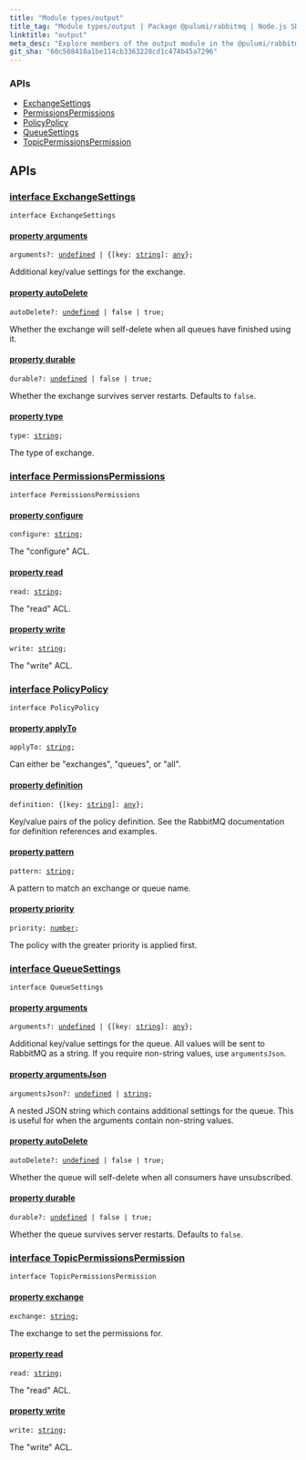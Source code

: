 ```yaml
---
title: "Module types/output"
title_tag: "Module types/output | Package @pulumi/rabbitmq | Node.js SDK"
linktitle: "output"
meta_desc: "Explore members of the output module in the @pulumi/rabbitmq package."
git_sha: "60c508410a1be114cb3363228cd1c474b45a7296"
---
```


<!-- WARNING: this page was generated by a tool. Do not edit it by hand. -->
<!-- To change it, please see https://github.com/pulumi/docs/tree/master/tools/tscdocgen. -->






<h3>APIs</h3>
<ul class="api">
    <li><a href="#ExchangeSettings"><span class="symbol api"></span>ExchangeSettings</a></li>
    <li><a href="#PermissionsPermissions"><span class="symbol api"></span>PermissionsPermissions</a></li>
    <li><a href="#PolicyPolicy"><span class="symbol api"></span>PolicyPolicy</a></li>
    <li><a href="#QueueSettings"><span class="symbol api"></span>QueueSettings</a></li>
    <li><a href="#TopicPermissionsPermission"><span class="symbol api"></span>TopicPermissionsPermission</a></li>
</ul>




<h2 id="apis">APIs</h2>
<h3 class="pdoc-module-header" id="ExchangeSettings" data-link-title="ExchangeSettings">
    <a href="https://github.com/pulumi/pulumi-rabbitmq/blob/60c508410a1be114cb3363228cd1c474b45a7296/sdk/nodejs/types/output.ts#L7">
        interface <strong>ExchangeSettings</strong>
    </a>
</h3>

<pre class="highlight"><code><span class='kr'>interface</span> <span class='nx'>ExchangeSettings</span></code></pre>
<h4 class="pdoc-member-header" id="ExchangeSettings-arguments">
<a class="pdoc-child-name" href="https://github.com/pulumi/pulumi-rabbitmq/blob/60c508410a1be114cb3363228cd1c474b45a7296/sdk/nodejs/types/output.ts#L11">property <b>arguments</b></a>
</h4>

<pre class="highlight"><code><span class='kd'></span>arguments?: <span class='kd'><a href='https://developer.mozilla.org/en-US/docs/Web/JavaScript/Reference/Global_Objects/undefined'>undefined</a></span> | {[key: <span class='kd'><a href='https://developer.mozilla.org/en-US/docs/Web/JavaScript/Reference/Global_Objects/String'>string</a></span>]: <span class='kd'><a href='https://www.typescriptlang.org/docs/handbook/basic-types.html#any'>any</a></span>};</code></pre>

Additional key/value settings for the exchange.

<h4 class="pdoc-member-header" id="ExchangeSettings-autoDelete">
<a class="pdoc-child-name" href="https://github.com/pulumi/pulumi-rabbitmq/blob/60c508410a1be114cb3363228cd1c474b45a7296/sdk/nodejs/types/output.ts#L16">property <b>autoDelete</b></a>
</h4>

<pre class="highlight"><code><span class='kd'></span>autoDelete?: <span class='kd'><a href='https://developer.mozilla.org/en-US/docs/Web/JavaScript/Reference/Global_Objects/undefined'>undefined</a></span> | <span class='kd'>false</span> | <span class='kd'>true</span>;</code></pre>

Whether the exchange will self-delete when all
queues have finished using it.

<h4 class="pdoc-member-header" id="ExchangeSettings-durable">
<a class="pdoc-child-name" href="https://github.com/pulumi/pulumi-rabbitmq/blob/60c508410a1be114cb3363228cd1c474b45a7296/sdk/nodejs/types/output.ts#L21">property <b>durable</b></a>
</h4>

<pre class="highlight"><code><span class='kd'></span>durable?: <span class='kd'><a href='https://developer.mozilla.org/en-US/docs/Web/JavaScript/Reference/Global_Objects/undefined'>undefined</a></span> | <span class='kd'>false</span> | <span class='kd'>true</span>;</code></pre>

Whether the exchange survives server restarts.
Defaults to `false`.

<h4 class="pdoc-member-header" id="ExchangeSettings-type">
<a class="pdoc-child-name" href="https://github.com/pulumi/pulumi-rabbitmq/blob/60c508410a1be114cb3363228cd1c474b45a7296/sdk/nodejs/types/output.ts#L25">property <b>type</b></a>
</h4>

<pre class="highlight"><code><span class='kd'></span>type: <span class='kd'><a href='https://developer.mozilla.org/en-US/docs/Web/JavaScript/Reference/Global_Objects/String'>string</a></span>;</code></pre>

The type of exchange.

<h3 class="pdoc-module-header" id="PermissionsPermissions" data-link-title="PermissionsPermissions">
    <a href="https://github.com/pulumi/pulumi-rabbitmq/blob/60c508410a1be114cb3363228cd1c474b45a7296/sdk/nodejs/types/output.ts#L28">
        interface <strong>PermissionsPermissions</strong>
    </a>
</h3>

<pre class="highlight"><code><span class='kr'>interface</span> <span class='nx'>PermissionsPermissions</span></code></pre>
<h4 class="pdoc-member-header" id="PermissionsPermissions-configure">
<a class="pdoc-child-name" href="https://github.com/pulumi/pulumi-rabbitmq/blob/60c508410a1be114cb3363228cd1c474b45a7296/sdk/nodejs/types/output.ts#L32">property <b>configure</b></a>
</h4>

<pre class="highlight"><code><span class='kd'></span>configure: <span class='kd'><a href='https://developer.mozilla.org/en-US/docs/Web/JavaScript/Reference/Global_Objects/String'>string</a></span>;</code></pre>

The "configure" ACL.

<h4 class="pdoc-member-header" id="PermissionsPermissions-read">
<a class="pdoc-child-name" href="https://github.com/pulumi/pulumi-rabbitmq/blob/60c508410a1be114cb3363228cd1c474b45a7296/sdk/nodejs/types/output.ts#L36">property <b>read</b></a>
</h4>

<pre class="highlight"><code><span class='kd'></span>read: <span class='kd'><a href='https://developer.mozilla.org/en-US/docs/Web/JavaScript/Reference/Global_Objects/String'>string</a></span>;</code></pre>

The "read" ACL.

<h4 class="pdoc-member-header" id="PermissionsPermissions-write">
<a class="pdoc-child-name" href="https://github.com/pulumi/pulumi-rabbitmq/blob/60c508410a1be114cb3363228cd1c474b45a7296/sdk/nodejs/types/output.ts#L40">property <b>write</b></a>
</h4>

<pre class="highlight"><code><span class='kd'></span>write: <span class='kd'><a href='https://developer.mozilla.org/en-US/docs/Web/JavaScript/Reference/Global_Objects/String'>string</a></span>;</code></pre>

The "write" ACL.

<h3 class="pdoc-module-header" id="PolicyPolicy" data-link-title="PolicyPolicy">
    <a href="https://github.com/pulumi/pulumi-rabbitmq/blob/60c508410a1be114cb3363228cd1c474b45a7296/sdk/nodejs/types/output.ts#L43">
        interface <strong>PolicyPolicy</strong>
    </a>
</h3>

<pre class="highlight"><code><span class='kr'>interface</span> <span class='nx'>PolicyPolicy</span></code></pre>
<h4 class="pdoc-member-header" id="PolicyPolicy-applyTo">
<a class="pdoc-child-name" href="https://github.com/pulumi/pulumi-rabbitmq/blob/60c508410a1be114cb3363228cd1c474b45a7296/sdk/nodejs/types/output.ts#L47">property <b>applyTo</b></a>
</h4>

<pre class="highlight"><code><span class='kd'></span>applyTo: <span class='kd'><a href='https://developer.mozilla.org/en-US/docs/Web/JavaScript/Reference/Global_Objects/String'>string</a></span>;</code></pre>

Can either be "exchanges", "queues", or "all".

<h4 class="pdoc-member-header" id="PolicyPolicy-definition">
<a class="pdoc-child-name" href="https://github.com/pulumi/pulumi-rabbitmq/blob/60c508410a1be114cb3363228cd1c474b45a7296/sdk/nodejs/types/output.ts#L52">property <b>definition</b></a>
</h4>

<pre class="highlight"><code><span class='kd'></span>definition: {[key: <span class='kd'><a href='https://developer.mozilla.org/en-US/docs/Web/JavaScript/Reference/Global_Objects/String'>string</a></span>]: <span class='kd'><a href='https://www.typescriptlang.org/docs/handbook/basic-types.html#any'>any</a></span>};</code></pre>

Key/value pairs of the policy definition. See the
RabbitMQ documentation for definition references and examples.

<h4 class="pdoc-member-header" id="PolicyPolicy-pattern">
<a class="pdoc-child-name" href="https://github.com/pulumi/pulumi-rabbitmq/blob/60c508410a1be114cb3363228cd1c474b45a7296/sdk/nodejs/types/output.ts#L56">property <b>pattern</b></a>
</h4>

<pre class="highlight"><code><span class='kd'></span>pattern: <span class='kd'><a href='https://developer.mozilla.org/en-US/docs/Web/JavaScript/Reference/Global_Objects/String'>string</a></span>;</code></pre>

A pattern to match an exchange or queue name.

<h4 class="pdoc-member-header" id="PolicyPolicy-priority">
<a class="pdoc-child-name" href="https://github.com/pulumi/pulumi-rabbitmq/blob/60c508410a1be114cb3363228cd1c474b45a7296/sdk/nodejs/types/output.ts#L60">property <b>priority</b></a>
</h4>

<pre class="highlight"><code><span class='kd'></span>priority: <span class='kd'><a href='https://developer.mozilla.org/en-US/docs/Web/JavaScript/Reference/Global_Objects/Number'>number</a></span>;</code></pre>

The policy with the greater priority is applied first.

<h3 class="pdoc-module-header" id="QueueSettings" data-link-title="QueueSettings">
    <a href="https://github.com/pulumi/pulumi-rabbitmq/blob/60c508410a1be114cb3363228cd1c474b45a7296/sdk/nodejs/types/output.ts#L63">
        interface <strong>QueueSettings</strong>
    </a>
</h3>

<pre class="highlight"><code><span class='kr'>interface</span> <span class='nx'>QueueSettings</span></code></pre>
<h4 class="pdoc-member-header" id="QueueSettings-arguments">
<a class="pdoc-child-name" href="https://github.com/pulumi/pulumi-rabbitmq/blob/60c508410a1be114cb3363228cd1c474b45a7296/sdk/nodejs/types/output.ts#L69">property <b>arguments</b></a>
</h4>

<pre class="highlight"><code><span class='kd'></span>arguments?: <span class='kd'><a href='https://developer.mozilla.org/en-US/docs/Web/JavaScript/Reference/Global_Objects/undefined'>undefined</a></span> | {[key: <span class='kd'><a href='https://developer.mozilla.org/en-US/docs/Web/JavaScript/Reference/Global_Objects/String'>string</a></span>]: <span class='kd'><a href='https://www.typescriptlang.org/docs/handbook/basic-types.html#any'>any</a></span>};</code></pre>

Additional key/value settings for the queue.
All values will be sent to RabbitMQ as a string. If you require non-string
values, use `argumentsJson`.

<h4 class="pdoc-member-header" id="QueueSettings-argumentsJson">
<a class="pdoc-child-name" href="https://github.com/pulumi/pulumi-rabbitmq/blob/60c508410a1be114cb3363228cd1c474b45a7296/sdk/nodejs/types/output.ts#L75">property <b>argumentsJson</b></a>
</h4>

<pre class="highlight"><code><span class='kd'></span>argumentsJson?: <span class='kd'><a href='https://developer.mozilla.org/en-US/docs/Web/JavaScript/Reference/Global_Objects/undefined'>undefined</a></span> | <span class='kd'><a href='https://developer.mozilla.org/en-US/docs/Web/JavaScript/Reference/Global_Objects/String'>string</a></span>;</code></pre>

A nested JSON string which contains additional
settings for the queue. This is useful for when the arguments contain
non-string values.

<h4 class="pdoc-member-header" id="QueueSettings-autoDelete">
<a class="pdoc-child-name" href="https://github.com/pulumi/pulumi-rabbitmq/blob/60c508410a1be114cb3363228cd1c474b45a7296/sdk/nodejs/types/output.ts#L80">property <b>autoDelete</b></a>
</h4>

<pre class="highlight"><code><span class='kd'></span>autoDelete?: <span class='kd'><a href='https://developer.mozilla.org/en-US/docs/Web/JavaScript/Reference/Global_Objects/undefined'>undefined</a></span> | <span class='kd'>false</span> | <span class='kd'>true</span>;</code></pre>

Whether the queue will self-delete when all
consumers have unsubscribed.

<h4 class="pdoc-member-header" id="QueueSettings-durable">
<a class="pdoc-child-name" href="https://github.com/pulumi/pulumi-rabbitmq/blob/60c508410a1be114cb3363228cd1c474b45a7296/sdk/nodejs/types/output.ts#L85">property <b>durable</b></a>
</h4>

<pre class="highlight"><code><span class='kd'></span>durable?: <span class='kd'><a href='https://developer.mozilla.org/en-US/docs/Web/JavaScript/Reference/Global_Objects/undefined'>undefined</a></span> | <span class='kd'>false</span> | <span class='kd'>true</span>;</code></pre>

Whether the queue survives server restarts.
Defaults to `false`.

<h3 class="pdoc-module-header" id="TopicPermissionsPermission" data-link-title="TopicPermissionsPermission">
    <a href="https://github.com/pulumi/pulumi-rabbitmq/blob/60c508410a1be114cb3363228cd1c474b45a7296/sdk/nodejs/types/output.ts#L88">
        interface <strong>TopicPermissionsPermission</strong>
    </a>
</h3>

<pre class="highlight"><code><span class='kr'>interface</span> <span class='nx'>TopicPermissionsPermission</span></code></pre>
<h4 class="pdoc-member-header" id="TopicPermissionsPermission-exchange">
<a class="pdoc-child-name" href="https://github.com/pulumi/pulumi-rabbitmq/blob/60c508410a1be114cb3363228cd1c474b45a7296/sdk/nodejs/types/output.ts#L92">property <b>exchange</b></a>
</h4>

<pre class="highlight"><code><span class='kd'></span>exchange: <span class='kd'><a href='https://developer.mozilla.org/en-US/docs/Web/JavaScript/Reference/Global_Objects/String'>string</a></span>;</code></pre>

The exchange to set the permissions for.

<h4 class="pdoc-member-header" id="TopicPermissionsPermission-read">
<a class="pdoc-child-name" href="https://github.com/pulumi/pulumi-rabbitmq/blob/60c508410a1be114cb3363228cd1c474b45a7296/sdk/nodejs/types/output.ts#L96">property <b>read</b></a>
</h4>

<pre class="highlight"><code><span class='kd'></span>read: <span class='kd'><a href='https://developer.mozilla.org/en-US/docs/Web/JavaScript/Reference/Global_Objects/String'>string</a></span>;</code></pre>

The "read" ACL.

<h4 class="pdoc-member-header" id="TopicPermissionsPermission-write">
<a class="pdoc-child-name" href="https://github.com/pulumi/pulumi-rabbitmq/blob/60c508410a1be114cb3363228cd1c474b45a7296/sdk/nodejs/types/output.ts#L100">property <b>write</b></a>
</h4>

<pre class="highlight"><code><span class='kd'></span>write: <span class='kd'><a href='https://developer.mozilla.org/en-US/docs/Web/JavaScript/Reference/Global_Objects/String'>string</a></span>;</code></pre>

The "write" ACL.


